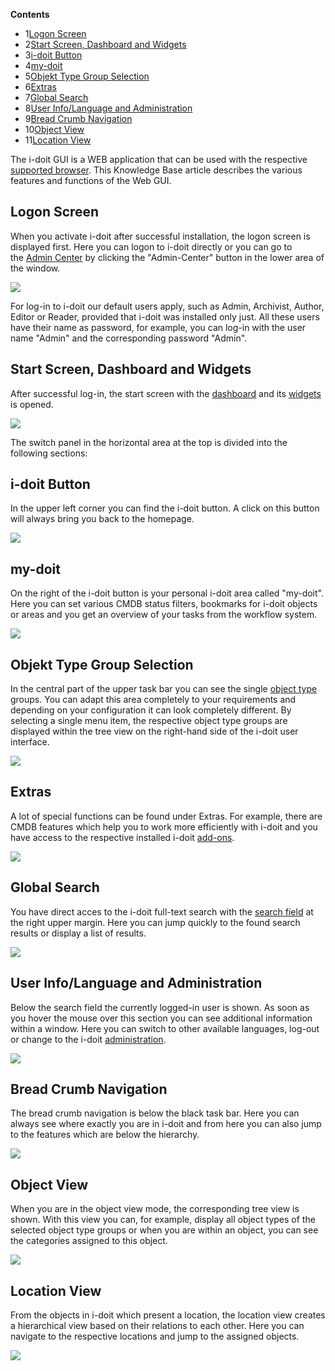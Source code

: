**Contents**

*   1[Logon Screen](#WebGUI-LogonScreen)
*   2[Start Screen, Dashboard and Widgets](#WebGUI-StartScreen,DashboardandWidgets)
*   3[i-doit Button](#WebGUI-i-doitButton)
*   4[my-doit](#WebGUI-my-doit)
*   5[Objekt Type Group Selection](#WebGUI-ObjektTypeGroupSelection)
*   6[Extras](#WebGUI-Extras)
*   7[Global Search](#WebGUI-GlobalSearch)
*   8[User Info/Language and Administration](#WebGUI-UserInfo/LanguageandAdministration)
*   9[Bread Crumb Navigation](#WebGUI-BreadCrumbNavigation)
*   10[Object View](#WebGUI-ObjectView)
*   11[Location View](#WebGUI-LocationView)

The i-doit GUI is a WEB application that can be used with the respective [supported browser](/display/en/System+Requirements). This Knowledge Base article describes the various features and functions of the Web GUI.

Logon Screen
------------

When you activate i-doit after successful installation, the logon screen is displayed first. Here you can logon to i-doit directly or you can go to the [Admin Center](/display/en/Admin+Center) by clicking the "Admin-Center" button in the lower area of the window.

![](/download/attachments/61014653/image2016-10-4%2012%3A47%3A20.png?version=1&modificationDate=1476698226492&api=v2)

For log-in to i-doit our default users apply, such as Admin, Archivist, Author, Editor or Reader, provided that i-doit was installed only just. All these users have their name as password, for example, you can log-in with the user name "Admin" and the corresponding password "Admin".

Start Screen, Dashboard and Widgets
-----------------------------------

After successful log-in, the start screen with the [dashboard](/display/en/Dashboard+and+Widgets) and its [widgets](/display/en/Dashboard+and+Widgets) is opened.

![](/download/attachments/61014653/image2016-10-4%2012%3A51%3A57.png?version=1&modificationDate=1476698226478&api=v2)

The switch panel in the horizontal area at the top is divided into the following sections:

i-doit Button
-------------

In the upper left corner you can find the i-doit button. A click on this button will always bring you back to the homepage.

![](/download/attachments/61014653/image2016-10-4%2012%3A54%3A34.png?version=1&modificationDate=1476698226463&api=v2)

my-doit
-------

On the right of the i-doit button is your personal i-doit area called "my-doit". Here you can set various CMDB status filters, bookmarks for i-doit objects or areas and you get an overview of your tasks from the workflow system.

![](/download/attachments/61014653/image2016-10-5%2011%3A24%3A41.png?version=1&modificationDate=1476698226448&api=v2)

Objekt Type Group Selection
---------------------------

In the central part of the upper task bar you can see the single [object type](/pages/viewpage.action?pageId=61014294) groups. You can adapt this area completely to your requirements and depending on your configuration it can look completely different. By selecting a single menu item, the respective object type groups are displayed within the tree view on the right-hand side of the i-doit user interface.

![](/download/attachments/61014653/image2016-10-4%2014%3A7%3A23.png?version=1&modificationDate=1476698226433&api=v2)

Extras
------

A lot of special functions can be found under Extras. For example, there are CMDB features which help you to work more efficiently with i-doit and you have access to the respective installed i-doit [add-ons](/display/en/i-doit+pro+Add-ons).

![](/download/attachments/61014653/image2017-3-23%2015%3A13%3A50.png?version=1&modificationDate=1490278430062&api=v2&effects=drop-shadow)

Global Search
-------------

You have direct acces to the i-doit full-text search with the [search field](/display/en/Search) at the right upper margin. Here you can jump quickly to the found search results or display a list of results.

![](/download/attachments/61014653/image2017-3-23%2015%3A16%3A14.png?version=1&modificationDate=1490278573964&api=v2&effects=drop-shadow)

User Info/Language and Administration
-------------------------------------

Below the search field the currently logged-in user is shown. As soon as you hover the mouse over this section you can see additional information within a window. Here you can switch to other available languages, log-out or change to the i-doit [administration](/pages/viewpage.action?pageId=61014472).

![](/download/attachments/61014653/image2017-3-23%2015%3A19%3A58.png?version=1&modificationDate=1490278797551&api=v2&effects=drop-shadow)

Bread Crumb Navigation
----------------------

The bread crumb navigation is below the black task bar. Here you can always see where exactly you are in i-doit and from here you can also jump to the features which are below the hierarchy.

![](/download/attachments/61014653/image2017-3-23%2015%3A26%3A54.png?version=1&modificationDate=1490279213686&api=v2&effects=drop-shadow)

Object View
-----------

When you are in the object view mode, the corresponding tree view is shown. With this view you can, for example, display all object types of the selected object type groups or when you are within an object, you can see the categories assigned to this object.

![](/download/attachments/61014653/image2017-3-23%2015%3A28%3A35.png?version=1&modificationDate=1490279314192&api=v2&effects=drop-shadow)

Location View
-------------

From the objects in i-doit which present a location, the location view creates a hierarchical view based on their relations to each other. Here you can navigate to the respective locations and jump to the assigned objects.

![](/download/attachments/61014653/image2017-3-23%2015%3A30%3A42.png?version=1&modificationDate=1490279441953&api=v2&effects=drop-shadow)